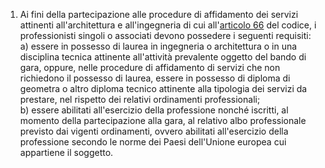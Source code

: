 1. Ai fini della partecipazione alle procedure di affidamento dei servizi attinenti all'architettura e all'ingegneria di cui all'[articolo 66](/articolo-66/1) del codice, i professionisti singoli o associati devono possedere i seguenti requisiti:<br>a) essere in possesso di laurea in ingegneria o architettura o in una disciplina tecnica attinente all'attività prevalente oggetto del bando di gara, oppure, nelle procedure di affidamento di servizi che non richiedono il possesso di laurea, essere in possesso di diploma di geometra o altro diploma tecnico attinente alla tipologia dei servizi da prestare, nel rispetto dei relativi ordinamenti professionali;<br>b) essere abilitati all'esercizio della professione nonché iscritti, al momento della partecipazione alla gara, al relativo albo professionale previsto dai vigenti ordinamenti, ovvero abilitati all'esercizio della professione secondo le norme dei Paesi dell'Unione europea cui appartiene il soggetto.